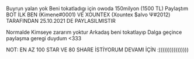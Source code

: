 Buyrun yalan yok Beni tokatladıgı için owoda 150milyon (1500 TL) Paylaştım BOT İLK BEN (Kimene#0001) VE XOUNTEX (Xountex $alvo Ψ#2012) TARAFINDAN 25.10.2021 DE PAYLASILMISTIR 

Normalde Kimseye zararım yoktur Arkadaş beni tokatlayıp Dalga geçince paylaşma geregi duydum <333

NOT: EN AZ 100 STAR VE 80 SHARE İSTİYORUM DEVAMI İÇİN :))))))))))))))))
